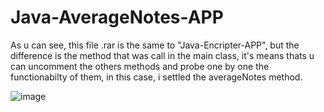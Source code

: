 # Java-AverageNotes-APP

As u can see, this file .rar is the same to "Java-Encripter-APP", but the difference is the method that was call in the main class,
it's means thats u can uncomment the others methods and probe one by one the functionabilty of them, in this case, i settled the averageNotes method.


![image](https://github.com/Camilolucifuge/Java-AverageNotes-APP/assets/130005378/a91dbac1-b8c7-4fe1-87be-7a9ba5217294)
